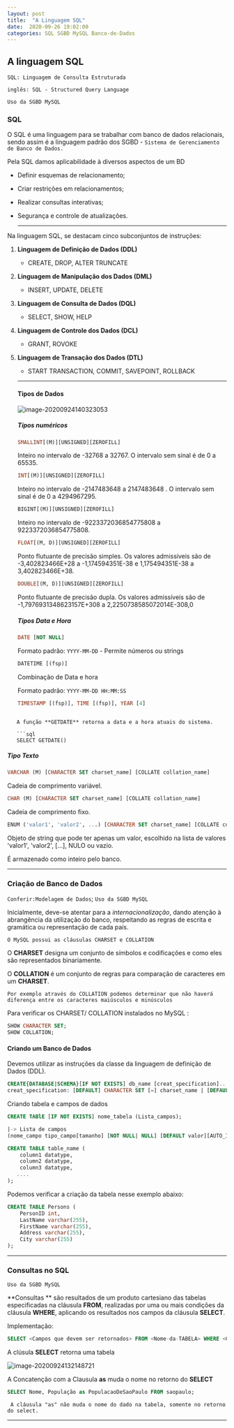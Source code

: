 ```yaml
---
layout: post
title:  "A Linguagem SQL"
date:  2020-09-26 19:02:00
categories: SQL SGBD MySQL Banco-de-Dados
---
```


## A linguagem SQL

`SQL: Linguagem de Consulta Estruturada`

`inglês: SQL - Structured Query Language `

`Uso da SGBD MySQL`

### SQL

O SQL é uma linguagem para se trabalhar com banco de dados relacionais, sendo assim é a linguagem padrão dos SGBD - `Sistema de Gerenciamento de Banco de Dados.`

Pela SQL damos aplicabilidade à diversos aspectos de um BD

* Definir esquemas de relacionamento;

* Criar restrições em relacionamentos;

* Realizar consultas interativas;

* Segurança e controle de atualizações.

  ____

Na linguagem SQL, se destacam cinco subconjuntos de instruções:

1. **Linguagem de Definição de Dados (DDL)**

   * CREATE, DROP, ALTER TRUNCATE

2. **Linguagem de Manipulação dos Dados (DML)**

   * INSERT, UPDATE, DELETE

3. **Linguagem de Consulta de Dados (DQL)**

   * SELECT, SHOW, HELP

4. **Linguagem de Controle dos Dados (DCL)**

   * GRANT, ROVOKE

5. **Linguagem de Transação dos Dados (DTL)**

   * START TRANSACTION, COMMIT, SAVEPOINT, ROLLBACK

   ___

   #### Tipos de Dados

   ![image-20200924140323053](/home/casa2495/snap/typora/23/.config/Typora/typora-user-images/image-20200924140323053.png)

   

   ##### Tipos numéricos

   ``` sql
   SMALLINT[(M)][UNSIGNED][ZEROFILL]
   ```

   Inteiro no intervalo de -32768 a 32767. O intervalo sem sinal é de 0 a 65535.

   ``` sql
   INT[(M)][UNSIGNED][ZEROFILL]
   ```

   Inteiro no intervalo de -2147483648 a 2147483648 . O intervalo sem sinal é de 0 a 4294967295.

   ``` sql
   BIGINT[(M)][UNSIGNED][ZEROFILL]
   ```

   Inteiro no intervalo de -9223372036854775808 a 9223372036854775808.

   ``` sql
   FLOAT[(M, D)][UNSIGNED][ZEROFILL]
   ```

   Ponto flutuante de precisão simples. Os valores admissíveis são de -3,402823466E+28 a -1,174594351E-38 e 1,175494351E-38 a 3,402823466E+38.

   ``` sql
   DOUBLE[(M, D)][UNSIGNED][ZEROFILL]
   ```

   Ponto flutuante de precisão dupla. Os valores admissíveis são de  -1,7976931348623157E+308 a 2,2250738585072014E-308,0

   ##### Tipos Data e Hora

   ```sql
   DATE [NOT NULL]
   ```

   Formato padrão: `YYYY-MM-DD` - Permite números ou strings

   ```sql 
   DATETIME [(fsp)]
   ```

   Combinação de Data e hora 

   Formato padrão: `YYYY-MM-DD HH:MM:SS`

   ```sql
   TIMESTAMP [(fsp)], TIME [(fsp)], YEAR [4]
   ```

```
   
   A função **GETDATE** retorna a data e a hora atuais do sistema.
   
   ```sql
   SELECT GETDATE()
```

   ##### Tipo Texto

   ``` sql
   VARCHAR (M) [CHARACTER SET charset_name] [COLLATE collation_name]
   ```

   Cadeia de comprimento variável.

   ``` sql
   CHAR (M) [CHARACTER SET charset_name] [COLLATE collation_name]
   ```

   Cadeia de comprimento fixo.

   ``` sql
   ENUM ('valor1', 'valor2', ...) [CHARACTER SET charset_name] [COLLATE collation_name]
   ```

   Objeto de string que pode ter apenas um valor, escolhido na lista de valores 'valor1', 'valor2', [...], NULO ou vazio. 

   É armazenado como inteiro pelo banco.

_____________________________

### Criação de Banco de Dados

`Conferir:Modelagem de Dados`; `Uso da SGBD MySQL`

Inicialmente, deve-se atentar para a *internacionalização*, dando atenção à abrangência da utilização do banco, respeitando as regras de escrita e gramática ou representação de cada país. 

`O MySQL possui as cláusulas CHARSET e COLLATION` 

O **CHARSET** designa um conjunto de símbolos e codificações e como eles são representados binariamente. 

O **COLLATION** é um conjunto de regras para comparação de caracteres em um **CHARSET**.

`Por exemplo através do COLLATION podemos determinar que não haverá diferença entre os caracteres maiúsculos e minúsculos `

Para verificar os CHARSET/ COLLATION instalados no MySQL :

``` sql
SHOW CHARACTER SET;
SHOW COLLATION;
```

#### Criando um Banco de Dados

Devemos utilizar as instruções da classe da linguagem de definição de Dados (DDL).

``` sql
CREATE{DATABASE|SCHEMA}[IF NOT EXISTS] db_name [creat_specification]...
creat_specification: [DEFAULT] CHARACTER SET [=] charset_name | [DEFAULT] COLLATE [=] collation_name
```

Criando tabela e campos de dados

``` sql
CREATE TABlE [IF NOT EXISTS] nome_tabela (Lista_campos);

|-> Lista de campos
(nome_campo tipo_campo[tamanho] [NOT NULL| NULL] [DEFAULT valor][AUTO_INCREMENT][PRIMARY KEY]);
```

```sql
CREATE TABLE table_name (
    column1 datatype,
    column2 datatype,
    column3 datatype,
   ....
); 
```

Podemos verificar a criação da tabela nesse exemplo abaixo:

```sql
CREATE TABLE Persons (
    PersonID int,
    LastName varchar(255),
    FirstName varchar(255),
    Address varchar(255),
    City varchar(255)
);
```




______________________

### Consultas no SQL

`Uso da SGBD MySQL`

**Consultas ** são resultados de um produto cartesiano das tabelas especificadas na cláusula **FROM**, realizadas por uma ou mais condições da cláusula **WHERE**, aplicando os resultados nos campos da cláusula **SELECT**.

Implementação:  

```sql
SELECT <Campos que devem ser retornados> FROM <Nome-da-TABELA> WHERE <Consulta>;
```

A clúsula **SELECT** retorna uma tabela

![image-20200924132148721](/home/casa2495/snap/typora/23/.config/Typora/typora-user-images/image-20200924132148721.png)

A Concatenção com a Clausula **as** muda o nome no retorno do **SELECT**

``` SQL
SELECT Nome, População as PopulacaoDeSaoPaulo FROM saopaulo;
```

` A cláusula "as" não muda o nome do dado na tabela, somente no retorno do select.`

_____________________________________

